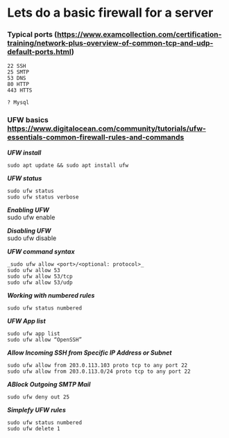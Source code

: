 # Lets do a basic firewall for a server

### Typical ports (https://www.examcollection.com/certification-training/network-plus-overview-of-common-tcp-and-udp-default-ports.html)
    22 SSH
    25 SMTP
    53 DNS
    80 HTTP
    443 HTTS
    
    ? Mysql

### UFW basics https://www.digitalocean.com/community/tutorials/ufw-essentials-common-firewall-rules-and-commands

_**UFW install**_

    sudo apt update && sudo apt install ufw

_**UFW status**_

    sudo ufw status
    sudo ufw status verbose
    
  _**Enabling UFW**_  
      sudo ufw enable
    
  _**Disabling UFW**_  
    sudo ufw disable

_**UFW command syntax**_

    _sudo ufw allow <port>/<optional: protocol>_
    sudo ufw allow 53
    sudo ufw allow 53/tcp
    sudo ufw allow 53/udp

_**Working with numbered rules**_
    
    sudo ufw status numbered

_**UFW App list**_

    sudo ufw app list
    sudo ufw allow “OpenSSH”


_**Allow Incoming SSH from Specific IP Address or Subnet**_

    sudo ufw allow from 203.0.113.103 proto tcp to any port 22
    sudo ufw allow from 203.0.113.0/24 proto tcp to any port 22


_**ABlock Outgoing SMTP Mail**_
    
    sudo ufw deny out 25



_**Simplefy UFW rules**_
    
    sudo ufw status numbered
    sudo ufw delete 1
